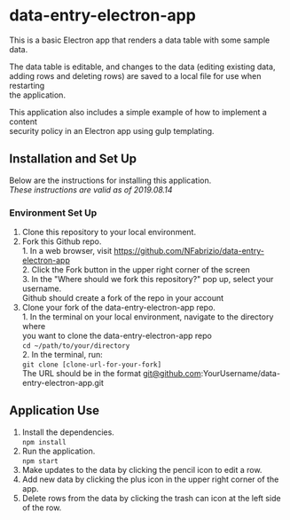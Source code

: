 # data-entry-electron-app

This is a basic Electron app that renders a data table with some sample data.  

The data table is editable, and changes to the data (editing existing data,  
adding rows and deleting rows) are saved to a local file for use when restarting  
the application.  

This application also includes a simple example of how to implement a content  
security policy in an Electron app using gulp templating.

## Installation and Set Up  
Below are the instructions for installing this application.  
*These instructions are valid as of 2019.08.14*

### Environment Set Up  
1. Clone this repository to your local environment.  
  1. Fork this Github repo.  
    1. In a web browser, visit https://github.com/NFabrizio/data-entry-electron-app  
    2. Click the Fork button in the upper right corner of the screen  
    3. In the "Where should we fork this repository?" pop up, select your username.  
    Github should create a fork of the repo in your account  
  2. Clone your fork of the data-entry-electron-app repo.  
    1. In the terminal on your local environment, navigate to the directory where  
    you want to clone the data-entry-electron-app repo  
      `cd ~/path/to/your/directory`  
    2. In the terminal, run:  
      `git clone [clone-url-for-your-fork]`  
      The URL should be in the format git@github.com:YourUsername/data-entry-electron-app.git  

## Application Use  
1. Install the dependencies.  
  `npm install`  
2. Run the application.  
  `npm start`  
3. Make updates to the data by clicking the pencil icon to edit a row.  
4. Add new data by clicking the plus icon in the upper right corner of the app.  
5. Delete rows from the data by clicking the trash can icon at the left side of the row.  
